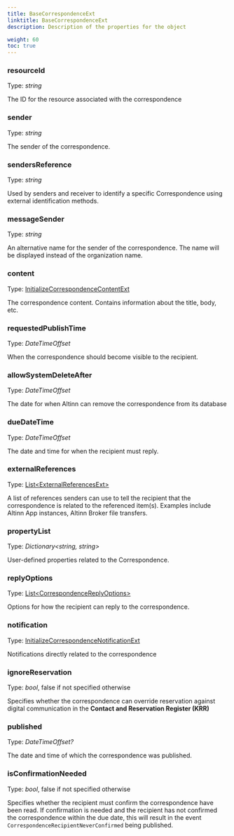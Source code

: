 ```yaml
---
title: BaseCorrespondenceExt
linktitle: BaseCorrespondenceExt
description: Description of the properties for the object

weight: 60
toc: true
---
```


### resourceId

Type: _string_

The ID for the resource associated with the correspondence

### sender

Type: _string_

The sender of the correspondence.

### sendersReference

Type: _string_

Used by senders and receiver to identify a specific Correspondence using external identification methods.

### messageSender

Type: _string_

An alternative name for the sender of the correspondence. The name will be displayed instead of the organization name.

### content

Type: [InitializeCorrespondenceContentExt](/correspondence/reference/api-endpoints/initialize/InitializeCorrespondenceContentExt)

The correspondence content. Contains information about the title, body, etc.

### requestedPublishTime

Type: _DateTimeOffset_

When the correspondence should become visible to the recipient.

### allowSystemDeleteAfter

Type: _DateTimeOffset_

The date for when Altinn can remove the correspondence from its database

### dueDateTime

Type: _DateTimeOffset_

The date and time for when the recipient must reply.

### externalReferences

Type: [List\<ExternalReferencesExt>](https://github.com/Altinn/altinn-correspondence/blob/main/src/Altinn.Correspondence.API/Models/ExternalReferenceExt.cs)

A list of references senders can use to tell the recipient that the correspondence is related to the referenced item(s).
Examples include Altinn App instances, Altinn Broker file transfers.

### propertyList

Type: _Dictionary\<string, string>_

User-defined properties related to the Correspondence.

### replyOptions

Type: [List\<CorrespondenceReplyOptions>](https://github.com/Altinn/altinn-correspondence/blob/main/src/Altinn.Correspondence.API/Models/CorrespondenceReplyOptionExt.cs)

Options for how the recipient can reply to the correspondence.

### notification

Type: [InitializeCorrespondenceNotificationExt](/correspondence/reference/api-endpoints/initialize/InitializeCorrespondenceNotificationExt)

Notifications directly related to the correspondence

### ignoreReservation

Type: _bool_, false if not specified otherwise

Specifies whether the correspondence can override reservation against digital communication in the __Contact and Reservation Register (KRR)__

### published

Type: _DateTimeOffset?_

The date and time of which the correspondence was published. 

### isConfirmationNeeded

Type: _bool_, false if not specified otherwise

Specifies whether the recipient must confirm the correspondence have been read.
If confirmation is needed and the recipient has not confirmed the correspondence within the due date, this will result in the event `CorrespondenceRecipientNeverConfirmed` being published.